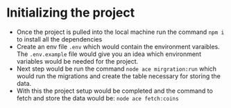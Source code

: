 # Initializing the project

- Once the project is pulled into the local machine run the command `npm i` to install all the dependencies
- Create an env file `.env` which would contain the environment varaibles. The `.env.example` file would give you an idea which environment variables would be needed for the project.
- Next step would be run the command `node ace mirgration:run` which would run the migrations and create the table necessary for storing the data.
- With this the project setup would be completed and the command to fetch and store the data would be: `node ace fetch:coins`
